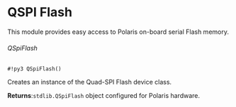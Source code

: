 # QSPI Flash

This module provides easy access to Polaris on-board serial Flash memory.

###### QSpiFlash

```#!py3 QSpiFlash()```

Creates an instance of the Quad-SPI Flash device class.


**Returns**:`stdlib.QSpiFlash` object configured for Polaris hardware.
<!--stackedit_data:
eyJoaXN0b3J5IjpbMTc2MTc4MTk5OV19
-->
